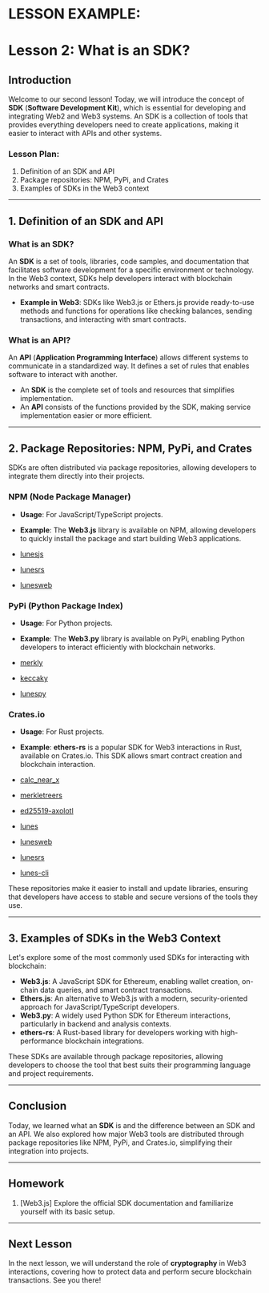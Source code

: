# **LESSON EXAMPLE:**

# Lesson 2: What is an SDK?

## Introduction

Welcome to our second lesson! Today, we will introduce the concept of **SDK** (**Software Development Kit**), which is essential for developing and integrating Web2 and Web3 systems. An SDK is a collection of tools that provides everything developers need to create applications, making it easier to interact with APIs and other systems.

### Lesson Plan:

1. Definition of an SDK and API  
2. Package repositories: NPM, PyPi, and Crates  
3. Examples of SDKs in the Web3 context  

---

## 1. Definition of an SDK and API  

### What is an SDK?

An **SDK** is a set of tools, libraries, code samples, and documentation that facilitates software development for a specific environment or technology. In the Web3 context, SDKs help developers interact with blockchain networks and smart contracts.

- **Example in Web3**: SDKs like Web3.js or Ethers.js provide ready-to-use methods and functions for operations like checking balances, sending transactions, and interacting with smart contracts.  

### What is an API?

An **API** (**Application Programming Interface**) allows different systems to communicate in a standardized way. It defines a set of rules that enables software to interact with another.

- An **SDK** is the complete set of tools and resources that simplifies implementation.  
- An **API** consists of the functions provided by the SDK, making service implementation easier or more efficient.  

---

## 2. Package Repositories: NPM, PyPi, and Crates  

SDKs are often distributed via package repositories, allowing developers to integrate them directly into their projects.

### NPM (Node Package Manager)  

- **Usage**: For JavaScript/TypeScript projects.  
- **Example**: The **Web3.js** library is available on NPM, allowing developers to quickly install the package and start building Web3 applications.  

- [lunesjs](https://www.npmjs.com/package/lunesjs)  
- [lunesrs](https://www.npmjs.com/package/lunesrs)  
- [lunesweb](https://www.npmjs.com/package/lunesweb)  

### PyPi (Python Package Index)  

- **Usage**: For Python projects.  
- **Example**: The **Web3.py** library is available on PyPi, enabling Python developers to interact efficiently with blockchain networks.  

- [merkly](https://pypi.org/project/merkly/)  
- [keccaky](https://pypi.org/project/keccaky/)  
- [lunespy](https://pypi.org/project/lunespy/)  

### Crates.io  

- **Usage**: For Rust projects.  
- **Example**: **ethers-rs** is a popular SDK for Web3 interactions in Rust, available on Crates.io. This SDK allows smart contract creation and blockchain interaction.  

- [calc_near_x](https://crates.io/crates/calc_near_x)  
- [merkletreers](https://crates.io/crates/merkletreers)  
- [ed25519-axolotl](https://crates.io/crates/ed25519-axolotl)  
- [lunes](https://crates.io/crates/lunes)  
- [lunesweb](https://crates.io/crates/lunesweb)  
- [lunesrs](https://crates.io/crates/lunesrs)  
- [lunes-cli](https://crates.io/crates/lunes-cli)  

These repositories make it easier to install and update libraries, ensuring that developers have access to stable and secure versions of the tools they use.

---

## 3. Examples of SDKs in the Web3 Context  

Let's explore some of the most commonly used SDKs for interacting with blockchain:

- **Web3.js**: A JavaScript SDK for Ethereum, enabling wallet creation, on-chain data queries, and smart contract transactions.  
- **Ethers.js**: An alternative to Web3.js with a modern, security-oriented approach for JavaScript/TypeScript developers.  
- **Web3.py**: A widely used Python SDK for Ethereum interactions, particularly in backend and analysis contexts.  
- **ethers-rs**: A Rust-based library for developers working with high-performance blockchain integrations.  

These SDKs are available through package repositories, allowing developers to choose the tool that best suits their programming language and project requirements.

---

## Conclusion  

Today, we learned what an **SDK** is and the difference between an SDK and an API. We also explored how major Web3 tools are distributed through package repositories like NPM, PyPi, and Crates.io, simplifying their integration into projects.

---

## Homework  

1. [Web3.js] Explore the official SDK documentation and familiarize yourself with its basic setup.

---

## Next Lesson  

In the next lesson, we will understand the role of **cryptography** in Web3 interactions, covering how to protect data and perform secure blockchain transactions. See you there!  